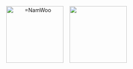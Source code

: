 



<p align="center"><img align="center" height="150" src="https://github-readme-stats.vercel.app/api?username=NamWoo&show_icons=true" alt="=NamWoo" />&nbsp;
&nbsp;
<img align="center" height="150" src="https://github-readme-stats.vercel.app/api/top-langs/?username=NamWoo&layout=compact" /><p/>


<!--
### Hi there 👋

**NamWoo/NamWoo** is a ✨ _special_ ✨ repository because its `README.md` (this file) appears on your GitHub profile.

Here are some ideas to get you started:

- 🔭 I’m currently working on ...
- 🌱 I’m currently learning ...
- 👯 I’m looking to collaborate on ...
- 🤔 I’m looking for help with ...
- 💬 Ask me about ...
- 📫 How to reach me: ...
- 😄 Pronouns: ...
- ⚡ Fun fact: ...
-->


